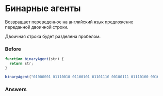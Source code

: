 # Бинарные агенты
Возвращает переведенное на английский язык предложение переданной двоичной строки.

Двоичная строка будет разделена пробелом.
### Before
```javascript
function binaryAgent(str) {
  return str;
}

binaryAgent("01000001 01110010 01100101 01101110 00100111 01110100 00100000 01100010 01101111 01101110 01100110 01101001 01110010 01100101 01110011 00100000 01100110 01110101 01101110 00100001 00111111");
```
### Answers
```javascript

```
